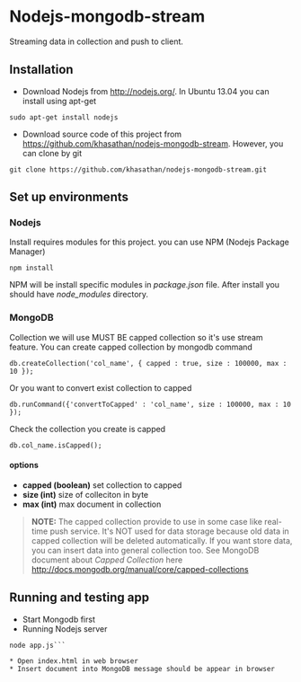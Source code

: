 Nodejs-mongodb-stream
=====================

Streaming data in collection and push to client.


## Installation
* Download Nodejs from http://nodejs.org/. In Ubuntu 13.04 you can install using apt-get

 ```sudo apt-get install nodejs```

* Download source code of this project from https://github.com/khasathan/nodejs-mongodb-stream. However, you can clone by git

 ```git clone https://github.com/khasathan/nodejs-mongodb-stream.git```


## Set up environments

### Nodejs
Install requires modules for this project. you can use NPM (Nodejs Package Manager)
```
npm install
``` 
NPM will be install specific modules in _package.json_ file. After install you should have _node\_modules_ directory.

### MongoDB
Collection we will use MUST BE capped collection so it's use stream feature. You can create capped collection by mongodb command

  ``` db.createCollection('col_name', { capped : true, size : 100000, max : 10 }); ```

Or you want to convert exist collection to capped 

  ```db.runCommand({'convertToCapped' : 'col_name', size : 100000, max : 10 });```
  
Check the collection you create is capped 

  ```db.col_name.isCapped();```

#### options
* **capped (boolean)** set collection to capped
* **size (int)** size of colleciton in byte
* **max (int)** max document in collection

>**NOTE:** The capped collection provide to use in some case like real-time push service. It's NOT used for data storage because old data in capped collection will be deleted automatically. If you want store data, you can insert data into general collection too.
>See MongoDB document about _Capped Collection_ here http://docs.mongodb.org/manual/core/capped-collections


## Running and testing app
* Start Mongodb first
* Running Nodejs server
 
 ```cd nodejs-mongodb-stream
 node app.js```
 
* Open index.html in web browser
* Insert document into MongoDB message should be appear in browser





